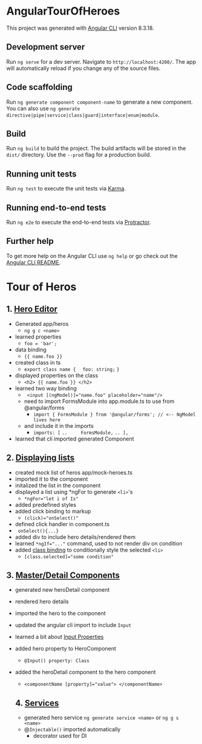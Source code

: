 # AngularTourOfHeroes

This project was generated with [Angular CLI](https://github.com/angular/angular-cli) version 8.3.18.

## Development server

Run `ng serve` for a dev server. Navigate to `http://localhost:4200/`. The app will automatically reload if you change any of the source files.

## Code scaffolding

Run `ng generate component component-name` to generate a new component. You can also use `ng generate directive|pipe|service|class|guard|interface|enum|module`.

## Build

Run `ng build` to build the project. The build artifacts will be stored in the `dist/` directory. Use the `--prod` flag for a production build.

## Running unit tests

Run `ng test` to execute the unit tests via [Karma](https://karma-runner.github.io).

## Running end-to-end tests

Run `ng e2e` to execute the end-to-end tests via [Protractor](http://www.protractortest.org/).

## Further help

To get more help on the Angular CLI use `ng help` or go check out the [Angular CLI README](https://github.com/angular/angular-cli/blob/master/README.md).


# Tour of Heros
## 1. [Hero Editor](https://angular.io/tutorial/toh-pt1)

 - Generated  app/heros 
    - `ng g c <name>`
 - learned properties
    - `foo = 'bar';`
 - data binding
    - `{{ name.foo }}`
 - created class in ts
   - `export class name {` 
      `  foo: string;`
      `}`
 - displayed properties on the class
   - `<h2> {{ name.foo }} </h2>`
- learned two way binding
   - ` <input [(ngModel)]="name.foo" placeholder="name"/>`
   - need to import FormsModule into app.module.ts to use from @angular/forms
     - `import { FormsModule } from '@angular/forms'; // <-- NgModel lives here`
    - and include it in the imports
      - `imports: [`
    `..     FormsModule,`
    `.. ],`
 - learned that cli imported generated Component

 ## 2. [Displaying lists](https://angular.io/tutorial/toh-pt2)
  - created mock list of heros app/mock-heroes.ts
  - imported it to the component
  - initalized the list in the component
  - displayed a list using *ngFor to generate `<li>`'s
    - `*ngFor="let i of Is"`
 - added predefined styles
 - added click binding to markup
   - `(click)="onSelect()"`
 - defined click handler in component.ts
  - ` onSelect(){...}`
- added div to include hero details/rendered them
- learned `*ngIf="..."` command, used to not render div on condition
- added [class binding](https://angular.io/guide/template-syntax#class-binding) to conditionally style the selected `<li>`
  - `[class.selected]="some condition"`

## 3. [Master/Detail Components](https://angular.io/tutorial/toh-pt3)
- generated new heroDetail component
- rendered hero details
- imported the hero to the component
- updated the angular cli import to include `Input`
- learned a bit about [Input Properties](https://angular.io/guide/template-syntax#inputs-outputs)
- added hero property to HeroComponent 
  - `@Input() property: Class`
- added the heroDetail component to the hero component
  - `<componentName [property]="value"> </componentName>`

  ## 4. [Services](https://angular.io/tutorial/toh-pt4)
  - generated hero service `ng generate service <name>` or `ng g s <name>`
  - @`Injectable()` imported automatically
    - decorator used for DI 